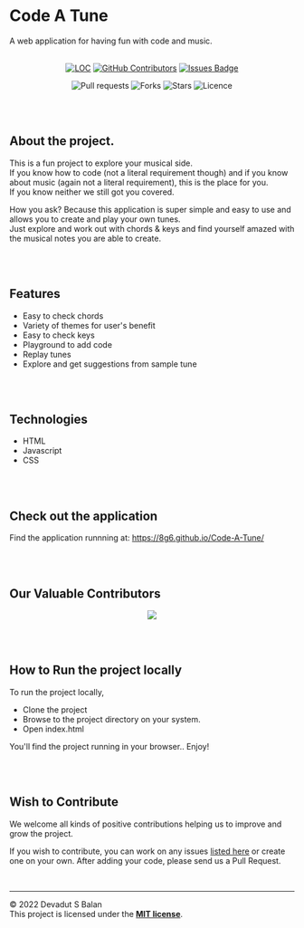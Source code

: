 # Code A Tune
A web application for having fun with code and music. 
<br>
<br>

<div align="center">
	
<a href="https://github.com/8G6/Code-A-Tune"><img src="https://sloc.xyz/github/8G6/Code-A-Tune" alt="LOC"/></a>
<a href="https://github.com/8G6/Code-A-Tune/graphs/contributors"><img alt="GitHub Contributors" src="https://img.shields.io/github/contributors/8G6/Code-A-Tune?color=darkgreen"></a>
<a href="https://github.com/8G6/Code-A-Tune/issues"><img src="https://img.shields.io/github/issues/8G6/Code-A-Tune" alt="Issues Badge"/></a>
</div>

<div align="center">

![Pull requests](https://img.shields.io/github/issues-pr/8G6/Code-A-Tune)  ![Forks](https://img.shields.io/github/forks/8G6/Code-A-Tune)  ![Stars](https://img.shields.io/github/stars/8G6/Code-A-Tune)  ![Licence](https://img.shields.io/github/license/8G6/Code-A-Tune?color=orange)
</div>


<br>
<br>

## About the project.
This is a fun project to explore your musical side. \
If you know how to code (not a literal requirement though) and if you know about music (again not a literal requirement), this is the place for you. \
If you know neither we still got you covered. 

How you ask? Because this application is super simple and easy to use and allows you to create and play your own tunes. \
Just explore and work out with chords & keys and find yourself amazed with the musical notes you are able to create. 

<br>
<br>

## Features
- Easy to check chords
- Variety of themes for user's benefit 
- Easy to check keys
- Playground to add code
- Replay tunes
- Explore and get suggestions from sample tune 

<br>
<br>

## Technologies
- HTML
- Javascript
- CSS

<br>
<br>

## Check out the application
Find the application runnning at:
https://8g6.github.io/Code-A-Tune/

<br>
<br>

## Our Valuable Contributors
<p align="center">
<a href="https://github.com/8G6/Code-A-Tune/graphs/contributors">
  <img src="https://contrib.rocks/image?repo=8G6/Code-A-Tune" />
</a>
</p>

<br>
<br>

## How to Run the project locally
To run the project locally,

- Clone the project 
- Browse to the project directory on your system.
- Open index.html

You'll find the project running in your browser.. Enjoy!

<br>
<br>

## Wish to Contribute 
We welcome all kinds of positive contributions helping us to improve and grow the project.

If you wish to contribute, you can work on any issues [listed here](https://github.com/8G6/Code-A-Tune/issues) or create one on your own. After adding your code, please send us a Pull Request.


<br>
<hr>
	
© 2022 Devadut S Balan\
This project is licensed under the [**MIT license**](https://github.com/8G6/Code-A-Tune/blob/main/LICENSE).